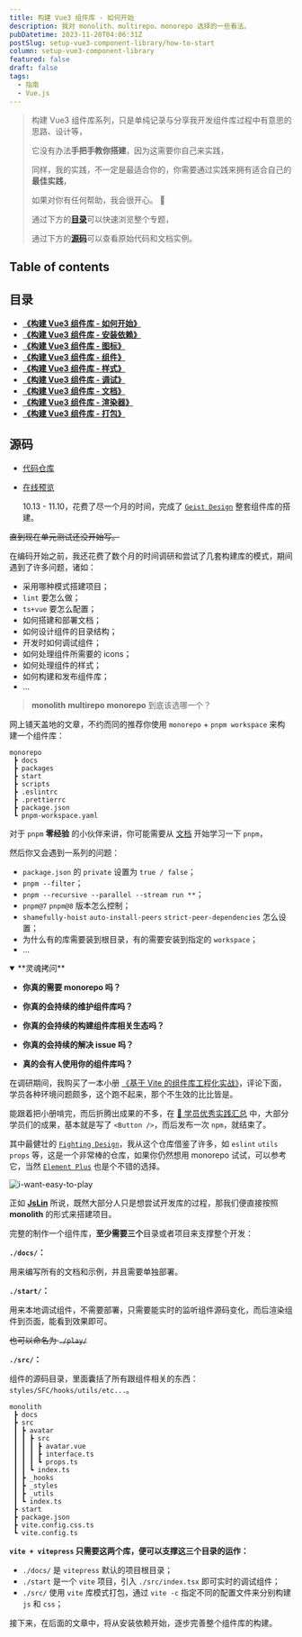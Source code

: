 ```yaml
---
title: 构建 Vue3 组件库 - 如何开始
description: 我对 monolith、multirepo、monorepo 选择的一些看法。
pubDatetime: 2023-11-20T04:06:31Z
postSlug: setup-vue3-component-library/how-to-start
column: setup-vue3-component-library
featured: false
draft: false
tags:
  - 指南
  - Vue.js
---
```


> 构建 Vue3 组件库系列，只是单纯记录与分享我开发组件库过程中有意思的思路、设计等，
>
> 它没有办法**手把手教你搭建**，因为这需要你自己来实践，
>
> 同样，我的实践，不一定是最适合你的，你需要通过实践来拥有适合自己的**最佳实践**，
>
> 如果对你有任何帮助，我会很开心。 :tada:
>
> 通过下方的[**目录**](#目录)可以快速浏览整个专题，
>
> 通过下方的[**源码**](#源码)可以查看原始代码和文档实例。

## Table of contents

## 目录

- [**《构建 Vue3 组件库 - 如何开始》**](/posts/setup-vue3-component-library/how-to-start)
- [**《构建 Vue3 组件库 - 安装依赖》**](/posts/setup-vue3-component-library/install-deps)
- [**《构建 Vue3 组件库 - 图标》**](/posts/setup-vue3-component-library/svg-icon)
- [**《构建 Vue3 组件库 - 组件》**](/posts/setup-vue3-component-library/sfc)
- [**《构建 Vue3 组件库 - 样式》**](/posts/setup-vue3-component-library/css)
- [**《构建 Vue3 组件库 - 调试》**](/posts/setup-vue3-component-library/debug)
- [**《构建 Vue3 组件库 - 文档》**](/posts/setup-vue3-component-library/doc)
- [**《构建 Vue3 组件库 - 渲染器》**](/posts/setup-vue3-component-library/plopjs)
- [**《构建 Vue3 组件库 - 打包》**](/posts/setup-vue3-component-library/build)

## 源码

- [代码仓库](https://github.com/passionzale/geist-design)
- [在线预览](https://geist-design.lovchun.com)

  10.13 - 11.10，花费了尽一个月的时间，完成了 [`Geist Design`](https://geist-design.lovchun.com/) 整套组件库的搭建。

~~直到现在单元测试还没开始写。~~

在编码开始之前，我还花费了数个月的时间调研和尝试了几套构建库的模式，期间遇到了许多问题，诸如：

- 采用哪种模式搭建项目；
- `lint` 要怎么做；
- `ts+vue` 要怎么配置；
- 如何搭建和部署文档；
- 如何设计组件的目录结构；
- 开发时如何调试组件；
- 如何处理组件所需要的 icons；
- 如何处理组件的样式；
- 如何构建和发布组件库；
- ...

> **monolith** **multirepo** **monorepo** 到底该选哪一个？

网上铺天盖地的文章，不约而同的推荐你使用 `monorepo` + `pnpm workspace` 来构建一个组件库：

```ansi
monorepo
 ┣ docs
 ┣ packages
 ┣ start
 ┣ scripts
 ┣ .eslintrc
 ┣ .prettierrc
 ┣ package.json
 ┗ pnpm-workspace.yaml
```

对于 `pnpm` **零经验** 的小伙伴来讲，你可能需要从 [文档](https://pnpm.io/zh/installation) 开始学习一下 `pnpm`，

然后你又会遇到一系列的问题：

- `package.json` 的 `private` 设置为 `true / false`；
- `pnpm --filter`；
- `pnpm --recursive --parallel --stream run **`；
- `pnpm@7` `pnpm@8` 版本怎么控制；
- `shamefully-hoist` `auto-install-peers` `strict-peer-dependencies` 怎么设置；
- 为什么有的库需要装到根目录，有的需要安装到指定的 `workspace`；
- ...

<details open>
  <summary>**灵魂拷问**</summary>

- **你真的需要 monorepo 吗？**

- **你真的会持续的维护组件库吗？**

- **你真的会持续的构建组件库相关生态吗？**

- **你真的会持续的解决 issue 吗？**

- **真的会有人使用你的组件库吗？**

</details>

在调研期间，我购买了一本小册 [《基于 Vite 的组件库工程化实战》](https://s.juejin.cn/ds/iRCGnt8v/)，评论下面，学员各种环境问题颇多，这个跑不起来，那个不生效的比比皆是。

能跟着把小册啃完，而后折腾出成果的不多，在 [🚀 学员优秀实践汇总](https://github.com/smarty-team/smarty-admin/issues/17) 中，大部分学员们的成果，基本就是写了 `<Button />`，而后发布一次 `npm`，就结束了。

其中最健壮的 [`Fighting Design`](https://github.com/FightingDesign/fighting-design)，我从这个仓库借鉴了许多，如 `eslint` `utils` `props` 等，这是一个非常棒的仓库，如果你仍然想用 monorepo 试试，可以参考它，当然 [`Element Plus`](https://github.com/element-plus/element-plus) 也是个不错的选择。

![i-want-easy-to-play](/images/setup-vue3-component-library/i-want-easy-to-play.png)

正如 [**JsLin**](https://github.com/JslinSir) 所说，既然大部分人只是想尝试开发库的过程，那我们便直接按照 **monolith** 的形式来搭建项目。

完整的制作一个组件库，**至少需要三个**目录或者项目来支撑整个开发：

**`./docs/`：**

用来编写所有的文档和示例，并且需要单独部署。

**`./start/`：**

用来本地调试组件，不需要部署，只需要能实时的监听组件源码变化，而后渲染组件到页面，能看到效果即可。

~~也可以命名为 `./play/`~~

**`./src/`：**

组件的源码目录，里面囊括了所有跟组件相关的东西：`styles/SFC/hooks/utils/etc...`。

```ansi
monolith
 ┣ docs
 ┣ src
 ┃ ┣ avatar
 ┃ ┃ ┣ src
 ┃ ┃ ┃ ┣ avatar.vue
 ┃ ┃ ┃ ┣ interface.ts
 ┃ ┃ ┃ ┗ props.ts
 ┃ ┃ ┗ index.ts
 ┃ ┣ _hooks
 ┃ ┣ _styles
 ┃ ┣ _utils
 ┃ ┗ index.ts
 ┣ start
 ┣ package.json
 ┣ vite.config.css.ts
 ┗ vite.config.ts
```

**`vite + vitepress` 只需要这两个库，便可以支撑这三个目录的运作：**

- `./docs/` 是 `vitepress` 默认的项目根目录；
- `./start` 是一个 `vite` 项目，引入 `./src/index.tsx` 即可实时的调试组件；
- `./src/` 使用 `vite` 库模式打包，通过 `vite -c` 指定不同的配置文件来分别构建 `js` 和 `css`；

接下来，在后面的文章中，将从安装依赖开始，逐步完善整个组件库的构建。
